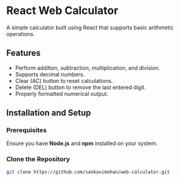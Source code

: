 # React Web Calculator

A simple calculator built using React that supports basic arithmetic operations.

## Features

- Perform addition, subtraction, multiplication, and division.
- Supports decimal numbers.
- Clear (AC) button to reset calculations.
- Delete (DEL) button to remove the last entered digit.
- Properly formatted numerical output.

## Installation and Setup

### Prerequisites

Ensure you have **Node.js** and **npm** installed on your system.

### Clone the Repository

```bash
git clone https://github.com/sankavimohan/web-calculator.git
```
